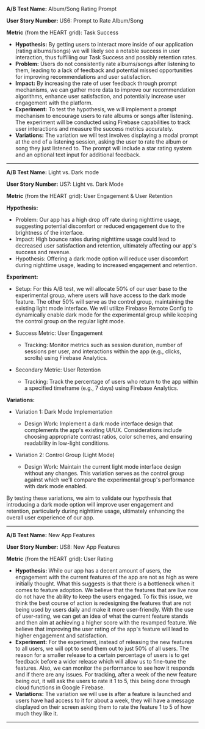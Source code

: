 **A/B Test Name:** Album/Song Rating Prompt

**User Story Number:** US6: Prompt to Rate Album/Song

**Metric** (from the HEART grid): Task Success

- **Hypothesis:** By getting users to interact more inside of our application (rating albums/songs) we will likely see a notable success in user interaction, thus fulfilling our Task Success and possibly retention rates.
- **Problem:** Users do not consistently rate albums/songs after listening to them, leading to a lack of feedback and potential missed opportunities for improving recommendations and user satisfaction.
- **Impact:** By increasing the rate of user feedback through prompt mechanisms, we can gather more data to improve our recommendation algorithms, enhance user satisfaction, and potentially increase user engagement with the platform.
- **Experiment:** To test the hypothesis, we will implement a prompt mechanism to encourage users to rate albums or songs after listening. The experiment will be conducted using Firebase capabilities to track user interactions and measure the success metrics accurately.
- **Variations:** The variation we will test involves displaying a modal prompt at the end of a listening session, asking the user to rate the album or song they just listened to. The prompt will include a star rating system and an optional text input for additional feedback. 
___
**A/B Test Name:** Light vs. Dark mode

**User Story Number:** US7: Light vs. Dark Mode

**Metric** (from the HEART grid): User Engagement & User Retention

**Hypothesis:**
- Problem: Our app has a high drop off rate during nighttime usage, suggesting potential discomfort or reduced engagement due to the brightness of the interface.
- Impact: High bounce rates during nighttime usage could lead to decreased user satisfaction and retention, ultimately affecting our app's success and revenue.
- Hypothesis: Offering a dark mode option will reduce user discomfort during nighttime usage, leading to increased engagement and retention.

**Experiment:**
- Setup: For this A/B test, we will allocate 50% of our user base to the experimental group, where users will have access to the dark mode feature. The other 50% will serve as the control group, maintaining the existing light mode interface. We will utilize Firebase Remote Config to dynamically enable dark mode for the experimental group while keeping the control group on the regular light mode.

- Success Metric: User Engagement
  - Tracking: Monitor metrics such as session duration, number of sessions per user, and interactions within the app (e.g., clicks, scrolls) using Firebase Analytics.
- Secondary Metric: User Retention
  - Tracking: Track the percentage of users who return to the app within a specified timeframe (e.g., 7 days) using Firebase Analytics.

**Variations:**
- Variation 1: Dark Mode Implementation
  - Design Work: Implement a dark mode interface design that complements the app's existing UI/UX. Considerations include choosing appropriate contrast ratios, color schemes, and ensuring readability in low-light conditions.

- Variation 2: Control Group (Light Mode)
  - Design Work: Maintain the current light mode interface design without any changes. This variation serves as the control group against which we'll compare the experimental group's performance with dark mode enabled.

By testing these variations, we aim to validate our hypothesis that introducing a dark mode option will improve user engagement and retention, particularly during nighttime usage, ultimately enhancing the overall user experience of our app.

___
**A/B Test Name:** New App Features

**User Story Number:** US8: New App Features

**Metric** (from the HEART grid): User Rating

- **Hypothesis:** While our app has a decent amount of users, the engagement with the current features of the app are not as high as were initially thought. What this suggests is that there is a bottleneck when it comes to feature adoption. We believe that the features that are live now do not have the ability to keep the users engaged. To fix this issue, we think the best course of action is redesigning the features that are not being used by users daily and make it more user-friendly. With the use of user-rating, we can get an idea of what the current feature stands and then aim at achieving a higher score with the revamped feature. We believe that improving the user rating of the app's feature will lead to higher engagement and satisfaction.
- **Experiment:** For the experiment, instead of releasing the new features to all users, we will opt to send them out to just 50% of all users. The reason for a smaller release to a certain percentage of users is to get feedback before a wider release which will allow us to fine-tune the features. Also, we can monitor the performance to see how it responds and if there are any issues. For tracking, after a week of the new feature being out, it will ask the users to rate it 1 to 5, this being done through cloud functions in Google Firebase.
- **Variations:** The variation we will use is after a feature is launched and users have had access to it for about a week, they will have a message displayed on their screen asking them to rate the feature 1 to 5 of how much they like it.
___
<!--- replace this text with your user story! (Be sure to delete this comment afterwards!) -->
